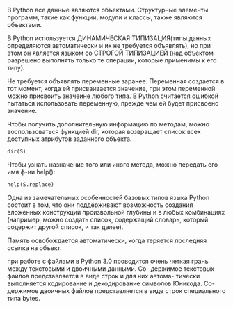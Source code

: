 В Python все данные являются объектами. Структурные элементы программ,
такие как функции, модули и классы, также являются объектами.

В Python используется ДИНАМИЧЕСКАЯ ТИПИЗАЦИЯ(типы данных определяются
автоматически и их не требуется объявлять), но при этом он является
языком со СТРОГОЙ ТИПИЗАЦИЕЙ (над объектом разрешено выполнять только
те операции, которые применимы к его типу).

Не требуется объявлять переменные заранее. Переменная создается в тот момент,
когда ей присваивается значение, при этом переменной можно присвоить значеине
любого типа.
В Python считается ошибкой пытаться использовать переменную, прежде чем ей
будет присвоено значение.

Чтобы получить дополнительную информацию по методам, можно воспользоваться
функцией dir, которая возвращает список всех доступных атрибутов заданного объекта.

    dir(S)

Чтобы узнать назначение того или иного метода, можно передать его имя ф-ии help():

    help(S.replace)

Одна из замечательных особенностей базовых типов языка Python состоит
в том, что они поддерживают возможность создания вложенных конструкций
произвольной глубины и в любых комбинациях (например, можно создать
список, содержащий словарь, который содержит другой список, и так далее).


Память освобождается автоматически, когда теряется последняя ссылка на объект.

при работе с файлами в Python 3.0
проводится очень четкая грань между текстовыми и двоичными данными. Со-
держимое текстовых файлов представляется в виде строк и для них автома-
тически выполняется кодирование и декодирование символов Юникода. Со-
держимое двоичных файлов представляется в виде строк специального типа
bytes.